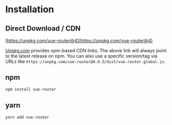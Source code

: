 # Installation

## Direct Download / CDN

[https://unpkg.com/vue-router@4](https://unpkg.com/vue-router@4)

<!--email_off-->

[Unpkg.com](https://unpkg.com) provides npm-based CDN links. The above link will always point to the latest release on npm. You can also use a specific version/tag via URLs like `https://unpkg.com/vue-router@4.0.5/dist/vue-router.global.js`.

<!--/email_off-->

## npm

```bash
npm install vue-router
```

## yarn

```bash
yarn add vue-router
```
